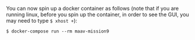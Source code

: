 You can now spin up a docker container as follows (note that if you are running linux, before you spin up the container, in order to see the GUI, you may need to type `$ xhost +`):

```
$ docker-compose run --rm maav-mission9
```

